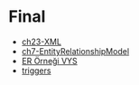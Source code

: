 # Final

<!--Index-->

- [ch23-XML](./ch23-XML.pdf)
- [ch7-EntityRelationshipModel](./ch7-EntityRelationshipModel.pdf)
- [ER Örneği VYS](./ER%20%C3%96rne%C4%9Fi%20VYS.pdf)
- [triggers](./triggers.pdf)

<!--Index-->
